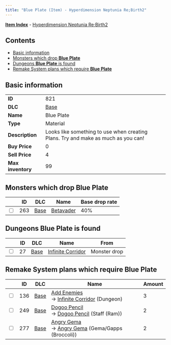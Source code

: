 ```yaml
---
title: "Blue Plate (Item) - Hyperdimension Neptunia Re;Birth2"
---
```


[**Item Index**](/neptunia/rb2/item/index.html) - [Hyperdimension Neptunia Re;Birth2](/neptunia/rb2)

## Contents

- [Basic information](#basic-information)
- [Monsters which drop **Blue Plate**](#monsters-which-drop-blue-plate)
- [Dungeons **Blue Plate** is found](#dungeons-blue-plate-is-found)
- [Remake System plans which require **Blue Plate**](#remake-system-plans-which-require-blue-plate)

## Basic information

|   |   |
| -- | -- |
| **ID** | 821 |
| **DLC** | [Base](/neptunia/rb2/dlc/0-base.html) |
| **Name** | Blue Plate |
| **Type** | Material |
| **Description** | Looks like something to use when creating Plans. Try and make as much as you can! |
| **Buy Price** | 0 |
| **Sell Price** | 4 |
| **Max inventory** | 99 |

## Monsters which drop **Blue Plate**

|    | ID | DLC | Name | Base drop rate |
| -- | -- | --- | ---- | -------------- |
| <input type="checkbox" id="rb2-monster-0-263" class="trackbox" /> | 263 | [Base](/neptunia/rb2/dlc/0-base.html) | [Betavader](/neptunia/rb2/monster/0-263-betavader.html) | 40% |

## Dungeons **Blue Plate** is found

|    | ID | DLC | Name | From |
| -- | -- | --- | ---- | ---- |
| <input type="checkbox" id="rb2-dungeon-0-27" class="trackbox" /> | 27 | [Base](/neptunia/rb2/dlc/0-base.html) | [Infinite Corridor](/neptunia/rb2/dungeon/0-27-infinite-corridor.html) | Monster drop |

## Remake System plans which require **Blue Plate**

|    | ID | DLC | Name | Amount |
| -- | -- | --- | ---- | ------ |
| <input type="checkbox" id="rb2-remake-0-136" class="trackbox" /> | 136 | [Base](/neptunia/rb2/dlc/0-base.html) | [Add Enemies](/neptunia/rb2/remake/0-136-add-enemies.html)<br />→ [Infinite Corridor](/neptunia/rb2/dungeon/0-27-infinite-corridor.html) (Dungeon) | 3 |
| <input type="checkbox" id="rb2-remake-0-249" class="trackbox" /> | 249 | [Base](/neptunia/rb2/dlc/0-base.html) | [Dogoo Pencil](/neptunia/rb2/remake/0-249-dogoo-pencil.html)<br />→ [Dogoo Pencil](/neptunia/rb2/item/0-1173-dogoo-pencil.html) (Staff (Ram)) | 2 |
| <input type="checkbox" id="rb2-remake-0-277" class="trackbox" /> | 277 | [Base](/neptunia/rb2/dlc/0-base.html) | [Angry Gema](/neptunia/rb2/remake/0-277-angry-gema.html)<br />→ [Angry Gema](/neptunia/rb2/item/0-1275-angry-gema.html) (Gema/Gapps (Broccoli)) | 2 |